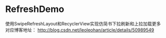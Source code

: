 # RefreshDemo
使用SwipeRefreshLayout和RecyclerView实现仿简书下拉刷新和上拉加载更多
对应博客地址：
http://blog.csdn.net/leoleohan/article/details/50989549
